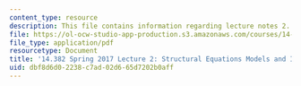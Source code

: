 ```yaml
---
content_type: resource
description: This file contains information regarding lecture notes 2.
file: https://ol-ocw-studio-app-production.s3.amazonaws.com/courses/14-382-econometrics-spring-2017/dbf8d6d02238c7ad02d665d7202b0aff_MIT14_382S17_lec2.pdf
file_type: application/pdf
resourcetype: Document
title: '14.382 Spring 2017 Lecture 2: Structural Equations Models and IV, Take 1'
uid: dbf8d6d0-2238-c7ad-02d6-65d7202b0aff
---
```

